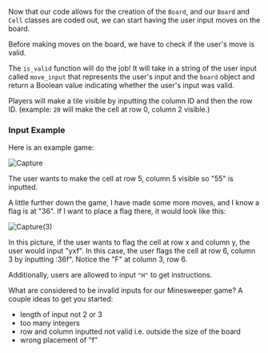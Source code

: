 Now that our code allows for the creation of the `Board`, and our `Board` and `Cell` classes are coded out, we can start having the user input moves on the board. 

Before making moves on the board, we have to check if the user's move is valid.

The `is_valid` function will do the job! It will take in a string of the user input called `move_input` that represents the user's input and the `board` object and return a Boolean value indicating whether the user's input was valid. 

Players will make a tile visible by inputting the column ID and then the row ID. (example: `20` will make the cell at row 0, column 2 visible.)

### Input Example

Here is an example game: 

![Capture](C:\Users\kevin\Documents\Programming\Darlene\Rewritten\Minesweeper\Minesweeper\Capture.PNG)

The user wants to make the cell at row 5, column 5 visible so "55" is inputted.

A little further down the game, I have made some more moves, and I know a flag is at "36". If I want to place a flag there, it would look like this:

![Capture(3)](C:\Users\kevin\Documents\Programming\Darlene\Rewritten\Minesweeper\Minesweeper\Capture(3).PNG)

In this picture, if the user wants to flag the cell at row x and column y, the user would input "yxf". In this case, the user flags the cell at row 6, column 3 by inputting :36f". Notice the "F" at column 3, row 6. 

Additionally, users are allowed to input `"H"` to get instructions.

What are considered to be invalid inputs for our Minesweeper game? A couple ideas to get you started:

* length of input not 2 or 3
* too many integers
* row and column inputted not valid i.e. outside the size of the board
* wrong placement of "f"
